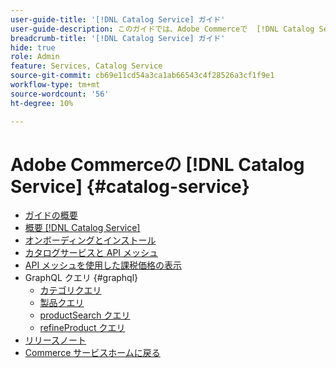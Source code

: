 ```yaml
---
user-guide-title: '[!DNL Catalog Service] ガイド'
user-guide-description: このガイドでは、Adobe Commerceで  [!DNL Catalog Service]  を使用する詳細な手順を説明します。
breadcrumb-title: '[!DNL Catalog Service] ガイド'
hide: true
role: Admin
feature: Services, Catalog Service
source-git-commit: cb69e11cd54a3ca1ab66543c4f28526a3cf1f9e1
workflow-type: tm+mt
source-wordcount: '56'
ht-degree: 10%

---
```


# Adobe Commerceの [!DNL Catalog Service] {#catalog-service}

- [ガイドの概要](guide-overview.md)
- [概要  [!DNL Catalog Service]](overview.md)
- [オンボーディングとインストール](installation.md)
- [カタログサービスと API メッシュ](mesh.md)
- [API メッシュを使用した課税価格の表示](taxes.md)
- GraphQL クエリ {#graphql}
   - [ カテゴリクエリ ](https://developer.adobe.com/commerce/services/graphql/catalog-service/categories/)
   - [ 製品クエリ ](https://developer.adobe.com/commerce/services/graphql/catalog-service/products/)
   - [productSearch クエリ ](https://developer.adobe.com/commerce/services/graphql/live-search/product-search/)
   - [refineProduct クエリ ](https://developer.adobe.com/commerce/services/graphql/catalog-service/refine-product/)
- [リリースノート](release-notes.md)
- [Commerce サービスホームに戻る ](https://experienceleague.adobe.com/en/docs/commerce/user-guides/home)

